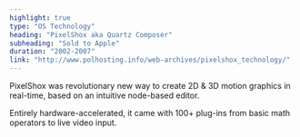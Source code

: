 ```yaml
---
highlight: true
type: "OS Technology"
heading: "PixelShox aka Quartz Composer"
subheading: "Sold to Apple"
duration: "2002-2007"
link: "http://www.polhosting.info/web-archives/pixelshox_technology/"
---
```


PixelShox was revolutionary new way to create 2D &amp; 3D motion graphics in real-time, based on an intuitive node-based editor.

Entirely hardware-accelerated, it came with 100+ plug-ins from basic math operators to live video input.
